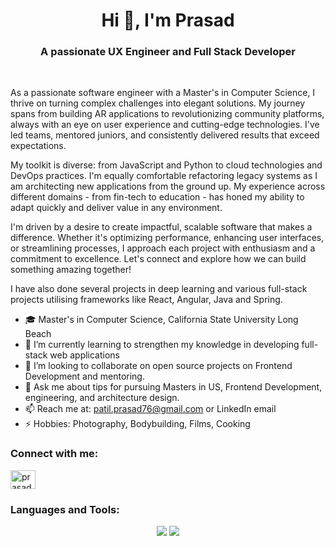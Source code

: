 <h1 align="center">Hi 👋, I'm Prasad</h1>
<h3 align="center">A passionate UX Engineer and Full Stack Developer</h3>
<br/>


As a passionate software engineer with a Master's in Computer Science, I thrive on turning complex challenges into elegant solutions. My journey spans from building AR applications to revolutionizing community platforms, always with an eye on user experience and cutting-edge technologies. I've led teams, mentored juniors, and consistently delivered results that exceed expectations.

My toolkit is diverse: from JavaScript and Python to cloud technologies and DevOps practices. I'm equally comfortable refactoring legacy systems as I am architecting new applications from the ground up. My experience across different domains - from fin-tech to education - has honed my ability to adapt quickly and deliver value in any environment.

I'm driven by a desire to create impactful, scalable software that makes a difference. Whether it's optimizing performance, enhancing user interfaces, or streamlining processes, I approach each project with enthusiasm and a commitment to excellence. Let's connect and explore how we can build something amazing together!

I have also done several projects in deep learning and various full-stack projects utilising frameworks like React, Angular, Java and Spring.

 
- 🎓 Master's in Computer Science, California State University Long Beach
- 🔭 I’m currently learning to strengthen my knowledge in developing full-stack web applications
- 👯 I’m looking to collaborate on open source projects on Frontend Development and mentoring.
- 💬 Ask me about tips for pursuing Masters in US, Frontend Development, engineering, and architecture design. 
- 📫 Reach me at: [patil.prasad76@gmail.com](mailto:patil.prasad76@gmail.com) or LinkedIn email
- ⚡ Hobbies: Photography, Bodybuilding, Films, Cooking


<!--
**purrsad/purrsad** is a ✨ _special_ ✨ repository because its `README.md` (this file) appears on your GitHub profile.

Here are some ideas to get you started:

- 🔭 I’m currently working on ...
- 🌱 I’m currently learning ...
- 👯 I’m looking to collaborate on ...
- 🤔 I’m looking for help with ...
- 💬 Ask me about ...
- 📫 How to reach me: ...
- 😄 Pronouns: ...
- ⚡ Fun fact: ...
-->


<h3 align="left">Connect with me:</h3>
<p align="left">
<a href="https://linkedin.com/in/prasadpatil15" target="blank"><img align="center" src="https://raw.githubusercontent.com/rahuldkjain/github-profile-readme-generator/master/src/images/icons/Social/linked-in-alt.svg" alt="prasadpatil15" height="30" width="40" /></a>
</p>

<h3 align="left">Languages and Tools:</h3>
<div align="center">
    <img src="https://skillicons.dev/icons?i=react,angular,bootstrap,mui,html,css,vscode,github,tailwind,git" />
    <img src="https://skillicons.dev/icons?i=nodejs,python,javascript,typescript,express,firebase,mongodb,c,java,nextjs,mysql,flask" /><br>
</div>
